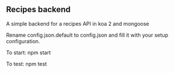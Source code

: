 ## Recipes backend

A simple backend for a recipes API in koa 2 and mongoose

Rename config.json.default to config.json and fill it with your setup configuration.

To start:
	npm start

To test:
	npm test
